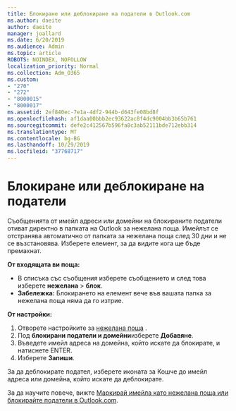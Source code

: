 ```yaml
---
title: Блокиране или деблокиране на податели в Outlook.com
ms.author: daeite
author: daeite
manager: joallard
ms.date: 6/20/2019
ms.audience: Admin
ms.topic: article
ROBOTS: NOINDEX, NOFOLLOW
localization_priority: Normal
ms.collection: Adm_O365
ms.custom:
- "270"
- "272"
- "8000015"
- "8000017"
ms.assetid: 2ef840ec-7e1a-4df2-944b-d643fe08bd8f
ms.openlocfilehash: af1daa00bbb2ec93622ac8f4dc9004bb3b65b761
ms.sourcegitcommit: defe2c412567b596fa8c3ab52111bde712ebb314
ms.translationtype: MT
ms.contentlocale: bg-BG
ms.lasthandoff: 10/29/2019
ms.locfileid: "37768717"
---
```

# <a name="block-or-unblock-senders"></a>Блокиране или деблокиране на податели

Съобщенията от имейл адреси или домейни на блокираните податели отиват директно в папката на Outlook за нежелана поща. Имейлът се отстранява автоматично от папката за нежелана поща след 30 дни и не се възстановява. Изберете елемент, за да видите кога ще бъде премахнат.

**От входящата ви поща:**

- В списъка със съобщения изберете съобщението и след това изберете **нежелана** > **блок**.
- **Забележка:** Блокирането на елемент вече във вашата папка за нежелана поща няма да го изтрие.

**От настройки:**

1. Отворете настройките за [нежелана поща](https://outlook.live.com/mail/options/mail/junkEmail) .
2. Под **блокирани податели и домейни**изберете **Добавяне**.
3. Въведете имейл адреса на домейна, който искате да блокирате, и натиснете ENTER.
4. Изберете **Запиши**.

За да деблокирате подател, изберете иконата за Кошче до имейл адреса или домейна, който искате да деблокирате.

За да научите повече, вижте [Маркирай имейла като нежелана поща или блокирайте податели в Outlook.com](https://support.office.com/article/a3ece97b-82f8-4a5e-9ac3-e92fa6427ae4?wt.mc_id=Office_Outlook_com_Alchemy).
